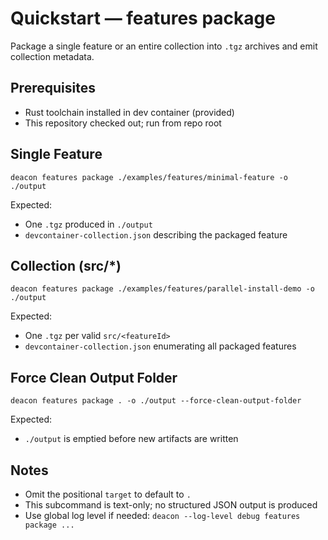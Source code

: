# Quickstart — features package

Package a single feature or an entire collection into `.tgz` archives and emit collection metadata.

## Prerequisites
- Rust toolchain installed in dev container (provided)
- This repository checked out; run from repo root

## Single Feature
```
deacon features package ./examples/features/minimal-feature -o ./output
```
Expected:
- One `.tgz` produced in `./output`
- `devcontainer-collection.json` describing the packaged feature

## Collection (src/*)
```
deacon features package ./examples/features/parallel-install-demo -o ./output
```
Expected:
- One `.tgz` per valid `src/<featureId>`
- `devcontainer-collection.json` enumerating all packaged features

## Force Clean Output Folder
```
deacon features package . -o ./output --force-clean-output-folder
```
Expected:
- `./output` is emptied before new artifacts are written

## Notes
- Omit the positional `target` to default to `.`
- This subcommand is text-only; no structured JSON output is produced
- Use global log level if needed: `deacon --log-level debug features package ...`
